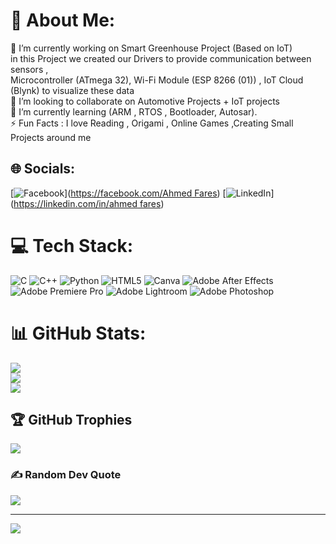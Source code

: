 # 💫 About Me:
🔭 I’m currently working on Smart Greenhouse Project (Based on IoT)<br>in this Project we created our Drivers to provide communication between sensors ,<br>Microcontroller (ATmega 32), Wi-Fi Module (ESP 8266 (01)) , IoT Cloud (Blynk) to visualize these data<br>👯 I’m looking to collaborate on Automotive Projects + IoT projects<br>🌱 I’m currently learning (ARM , RTOS , Bootloader, Autosar).<br>⚡ Fun Facts : I love Reading , Origami , Online Games ,Creating Small Projects around me


## 🌐 Socials:
[![Facebook](https://img.shields.io/badge/Facebook-%231877F2.svg?logo=Facebook&logoColor=white)]([https://facebook.com/Ahmed Fares](https://www.facebook.com/profile.php?id=100006049155207)) [![LinkedIn](https://img.shields.io/badge/LinkedIn-%230077B5.svg?logo=linkedin&logoColor=white)]([https://linkedin.com/in/ahmed fares](https://www.linkedin.com/in/ahmed-fares-42ab14220)) 

# 💻 Tech Stack:
![C](https://img.shields.io/badge/c-%2300599C.svg?style=for-the-badge&logo=c&logoColor=white) ![C++](https://img.shields.io/badge/c++-%2300599C.svg?style=for-the-badge&logo=c%2B%2B&logoColor=white) ![Python](https://img.shields.io/badge/python-3670A0?style=for-the-badge&logo=python&logoColor=ffdd54) ![HTML5](https://img.shields.io/badge/html5-%23E34F26.svg?style=for-the-badge&logo=html5&logoColor=white) ![Canva](https://img.shields.io/badge/Canva-%2300C4CC.svg?style=for-the-badge&logo=Canva&logoColor=white) ![Adobe After Effects](https://img.shields.io/badge/Adobe%20After%20Effects-9999FF.svg?style=for-the-badge&logo=Adobe%20After%20Effects&logoColor=white) ![Adobe Premiere Pro](https://img.shields.io/badge/Adobe%20Premiere%20Pro-9999FF.svg?style=for-the-badge&logo=Adobe%20Premiere%20Pro&logoColor=white) ![Adobe Lightroom](https://img.shields.io/badge/Adobe%20Lightroom-31A8FF.svg?style=for-the-badge&logo=Adobe%20Lightroom&logoColor=white) ![Adobe Photoshop](https://img.shields.io/badge/adobephotoshop-%2331A8FF.svg?style=for-the-badge&logo=adobephotoshop&logoColor=white)
# 📊 GitHub Stats:
![](https://github-readme-stats.vercel.app/api?username=ahmedfaresabdelghani&theme=tokyonight&hide_border=true&include_all_commits=true&count_private=true)<br/>
![](https://github-readme-streak-stats.herokuapp.com/?user=ahmedfaresabdelghani&theme=tokyonight&hide_border=true)<br/>
![](https://github-readme-stats.vercel.app/api/top-langs/?username=ahmedfaresabdelghani&theme=tokyonight&hide_border=true&include_all_commits=true&count_private=true&layout=compact)

## 🏆 GitHub Trophies
![](https://github-profile-trophy.vercel.app/?username=ahmedfaresabdelghani&theme=radical&no-frame=true&no-bg=true&margin-w=4)

### ✍️ Random Dev Quote
![](https://quotes-github-readme.vercel.app/api?type=horizontal&theme=tokyonight)

---
[![](https://visitcount.itsvg.in/api?id=ahmedfaresabdelghani&icon=0&color=3)](https://visitcount.itsvg.in)

<!-- Proudly created with GPRM ( https://gprm.itsvg.in ) -->
